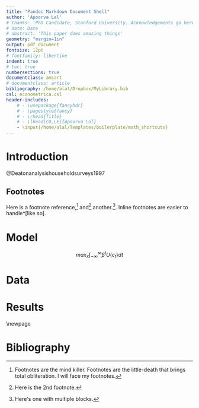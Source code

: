 ```yaml
---
title: "Pandoc Markdown Document Shell"
author: 'Apoorva Lal'
# thanks: 'PhD Candidate, Stanford University. Acknowledgements go here'
# date: Date
# abstract: 'This paper does amazing things'
geometry: "margin=1in"
output: pdf_document
fontsize: 12pt
# fontfamily: libertine
indent: true
# toc: true
numbersections: true
documentclass: amsart
# documentclass: article
bibliography: /home/alal/Dropbox/MyLibrary.bib
csl: econometrica.csl
header-includes:
    # - \usepackage{fancyhdr}
    # - \pagestyle{fancy}
    # - \rhead{Title}
    # - \lhead[CO,LE]{Apoorva Lal}
    - \input{/home/alal/Templates/boilerplate/math_shortcuts}
---
```


# Introduction

@Deatonanalysishouseholdsurveys1997

## Footnotes

Here is a footnote reference,[^1] and[^2] another.[^longnote]. Inline
footnotes are easier to handle^[like so].

[^1]: Footnotes are the mind killer. Footnotes are the little-death
    that brings total obliteration. I will face my footnotes.

[^2]: Here is the 2nd footnote.

[^longnote]: Here's one with multiple blocks.

# Model

$$
max_{x} \int_{-\infty}^{\infty} \beta^t U(c_t) dt
$$

# Data

# Results

\newpage

# Bibliography
